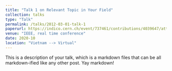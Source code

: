 ```yaml
---
title: "Talk 1 on Relevant Topic in Your Field"
collection: talks
type: "Talk"
permalink: /talks/2012-03-01-talk-1
paperurl: https://indico.cern.ch/event/737461/contributions/4039647/attachments/2122026/3571823/IEEE_RT_mia_coprocessors.pdf
venue: "IEEE, real time conference"
date: 2020-10
location: "Vietnam --> Virtual"
---
```


This is a description of your talk, which is a markdown files that can be all markdown-ified like any other post. Yay markdown!
